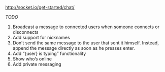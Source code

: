 http://socket.io/get-started/chat/

*TODO*

1. Broadcast a message to connected users when someone connects or disconnects
1. Add support for nicknames
1. Don’t send the same message to the user that sent it himself. Instead, append the message directly as soon as he presses enter.
1. Add “{user} is typing” functionality
1. Show who’s online
1. Add private messaging
